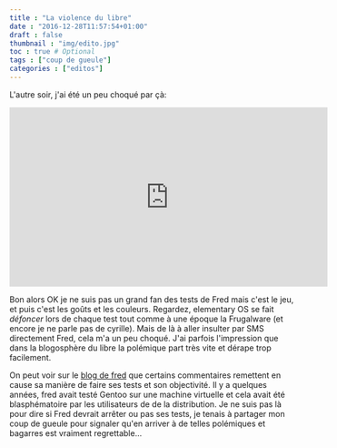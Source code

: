 ```yaml
---
title : "La violence du libre"
date : "2016-12-28T11:57:54+01:00"
draft : false
thumbnail : "img/edito.jpg"
toc : true # Optional
tags : ["coup de gueule"]
categories : ["editos"]
---
```


L'autre soir, j'ai été un peu choqué par çà:

<iframe width="560" height="315" src="https://www.youtube.com/embed/oXZ6179GsSE" frameborder="0" allowfullscreen></iframe>

Bon alors OK je ne suis pas un grand fan des tests de Fred mais c'est le jeu, et puis c'est les goûts et les couleurs. Regardez, elementary OS se fait *défoncer* lors de chaque test tout comme à une époque la Frugalware (et encore je ne parle pas de cyrille). Mais de là à aller insulter par SMS directement Fred, cela m'a un peu choqué. J'ai parfois l'impression que dans la blogosphère du libre la polémique part très vite et dérape trop facilement.

On peut voir sur le [blog de fred](http://frederic.bezies.free.fr/blog/?p=15543#comments) que certains commentaires remettent en cause sa manière de faire ses tests et son objectivité. Il y a quelques années, fred avait testé Gentoo sur une machine virtuelle et cela avait été blasphématoire par les utilisateurs de de la distribution. Je ne suis pas là pour dire si Fred devrait arrêter ou pas ses tests, je tenais à partager mon coup de gueule pour signaler qu'en arriver à de telles polémiques et bagarres est vraiment regrettable...
